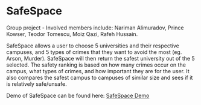 # SafeSpace

Group project - Involved members include: Nariman Alimuradov, Prince Kowser, Teodor Tomescu, Moiz Qazi, Rafeh Hussain.

SafeSpace allows a user to choose 5 universities and their respective campuses, and 5 types of crimes that they want to avoid the most (eg. Arson, Murder). SafeSpace will then return the safest university out of the 5 selected. The safety ranking is based on how many crimes occur on the campus, what types of crimes, and how important they are for the user. It also compares the safest campus to campuses of similar size and sees if it is relatively safe/unsafe.

Demo of SafeSpace can be found here: [SafeSpace Demo](https://www.youtube.com/watch?v=oO2zmhtVNPQ&feature=youtu.be)
